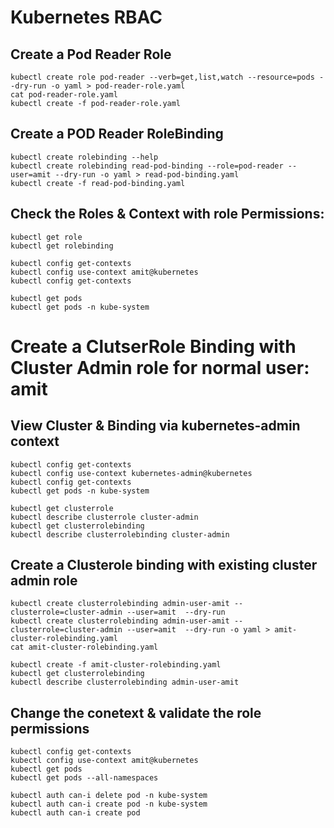 # Kubernetes RBAC

## Create a Pod Reader Role
```
kubectl create role pod-reader --verb=get,list,watch --resource=pods --dry-run -o yaml > pod-reader-role.yaml
cat pod-reader-role.yaml
kubectl create -f pod-reader-role.yaml
```

## Create a POD Reader RoleBinding
```
kubectl create rolebinding --help
kubectl create rolebinding read-pod-binding --role=pod-reader --user=amit --dry-run -o yaml > read-pod-binding.yaml
kubectl create -f read-pod-binding.yaml
```

## Check the Roles & Context with role Permissions:
```
kubectl get role
kubectl get rolebinding

kubectl config get-contexts
kubectl config use-context amit@kubernetes
kubectl config get-contexts

kubectl get pods
kubectl get pods -n kube-system
```


# Create a ClutserRole Binding with Cluster Admin role for normal user: amit


## View Cluster & Binding via kubernetes-admin context
```
kubectl config get-contexts
kubectl config use-context kubernetes-admin@kubernetes
kubectl config get-contexts
kubectl get pods -n kube-system

kubectl get clusterrole
kubectl describe clusterrole cluster-admin
kubectl get clusterrolebinding
kubectl describe clusterrolebinding cluster-admin
```

## Create a Clusterole binding with existing cluster admin role
```
kubectl create clusterrolebinding admin-user-amit --clusterrole=cluster-admin --user=amit  --dry-run
kubectl create clusterrolebinding admin-user-amit --clusterrole=cluster-admin --user=amit  --dry-run -o yaml > amit-cluster-rolebinding.yaml
cat amit-cluster-rolebinding.yaml

kubectl create -f amit-cluster-rolebinding.yaml
kubectl get clusterrolebinding
kubectl describe clusterrolebinding admin-user-amit
```

## Change the conetext & validate the role permissions
```
kubectl config get-contexts
kubectl config use-context amit@kubernetes
kubectl get pods
kubectl get pods --all-namespaces
```
```
kubectl auth can-i delete pod -n kube-system
kubectl auth can-i create pod -n kube-system
kubectl auth can-i create pod

```

